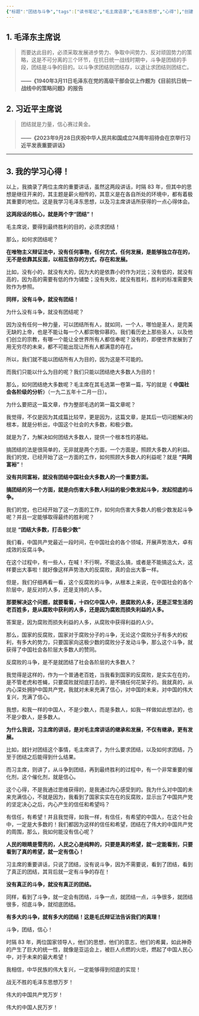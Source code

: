 ```yaml
---
{"标题":"团结与斗争","tags":["读书笔记","毛主席语录","毛泽东思想","心得"],"创建时间":"2023-10-06 09:56","修改时间":"2023-10-06 09:56","dg-publish":true,"permalink":"/毛泽东思想学习笔记/团结与斗争/","dgPassFrontmatter":true}
---
```




## 1. 毛泽东主席说

> 而要达此目的，必须采取发展进步势力、争取中间势力、反对顽固势力的策略，这是不可分离的三个环节，在抗日统一战线时期中，斗争是团结的手段，团结是斗争的目的。以斗争求团结则团结存，以退让求团结则团结亡。<Br><Br>**——《1940年3月11日毛泽东在党的高级干部会议上作题为《目前抗日统一战线中的策略问题》的报告**

## 2. 习近平主席说

> 团结就是力量，信心赛过黄金。<Br><Br>**——《2023年9月28日庆祝中华人民共和国成立74周年招待会在京举行习近平发表重要讲话》**

---

## 3. 我的学习心得！

以上，我摘录了两位主席的重要讲话，虽然这两段讲话，时隔 83 年，但其中的思想是继往开来的，其主题是薪火相传的，其意义是在各自所处的环境中，都有着极其重要的地位。这是我学习毛泽东思想，以及习主席讲话所获得的一点心得体会。

**这两段话的核心，就是两个字“团结”！**

毛主席说，要得到最终胜利的目的，必须求团结！

那么，如何求团结呢？

**在唯物主义辩证法中，没有任何事物，任何方式，任何发展，是能够独立存在的，无不是依靠其反面，以相互依存的方式，存在和发展。**

比如，没有小的，就没有大的，因为大的是依靠小的作为对比；没有低的，就没有高的，因为高的需要有低的作为铺垫；没有失败，就没有胜利，胜利的标准需要失败作为参照。

**同样，没有斗争，就没有团结！**

为什么没有斗争，就没有团结呢？

因为没有任何一种力量，可以团结所有人，就如同，一个人，哪怕是圣人，是完美无缺的上帝，也是不能让每一个人都崇敬仰慕的。我们看历史上那些圣人，以及他们创立的宗教，有哪一个能让全世界所有人都信奉呢？没有的，即便世界发展到了用无穷尽的未来，都不可能出现让所有人都满意的存在。

所以，我们就不能以团结所有人为目的，因为这是不可能的。

而我们只能以什么为目的呢？我们只能以团结绝大多数人为目的！

那么，如何团结绝大多数呢？毛主席在其毛选第一卷第一篇，写的就是《 **中国社会各阶级的分析**》（一九二五年十二月一日）。

为什么要把这一篇文章，作为整部毛选的第一篇文章呢？

我觉得，不仅是因为其成篇比较早，更是因为，这篇文章，是其后一切问题解决的根本，就是分析出，中国这个社会的大多数，和极少数。

就是为了，为解决如何团结大多数人，提供一个根本性的基础。

搞团结的法是很简单的，无非就是两个方面，一个方面是，照顾大多数人的利益。我们的党，已经开始了这一方面的工作，如何照顾大多数人的利益呢？就是 **“共同富裕”**！

**没有共同富裕，就没有团结中国社会大多数人的一个重要方面。**

**搞团结的另一个方面，就是向伤害大多数人利益的极少数发起斗争，发起彻底的斗争。**

我们的党，也已经开始了这一方面的工作，如何向伤害大多数人的极少数发起斗争呢？并且一定能够取得最终的胜利呢？

就是 **“团结大多数，打击极少数”**

我们看，中国共产党最近一段时间，在中国社会的各个领域，开展声势浩大，卓有成效的反腐斗争。

在这个过程中，有一些人，在喊！不行啊，不能这么搞，或者是不能搞这么大，这样要出大事啦！就好像这样声势浩大的反腐败，真的会出大事一样。

但是，我们仔细再看一看，这个反腐败的斗争，从根本上来说，在中国社会的各个阶层中，是反对的人多，还是支持的人多。

**那要解决这个问题，就要看看，十四亿中国人中，是腐败的人多，还是正常生活的老百姓多，是从腐败中获利的人多，还是因为腐败而损失利益的人多。**

答案是，因为腐败而损失利益的人多，从腐败中获得利益的人少。

那么，国家的反腐败，国家对于腐败分子的斗争，无论这个腐败分子有多大的权利，有多大的势力，只要国家向这极少数的腐败分子发动斗争，那么这个斗争，就获得了中国社会各阶层大多数人的赞同。

反腐败的斗争，是不是就团结了社会各阶层的大多数人？

我觉得是这样的，作为一个普通老百姓，当我看到国家的反腐败，是实实在在的，是不管老虎和苍蝇，只要腐败就彻底打击的，是不搞任何花架子的。我就真的，从内心深处拥护中国共产党，我就对未来充满了信心，对中国的未来，对中国的伟大复兴，充满了信心。

我想，和我一样的中国人，不是少数人，而是多数人，如我一样做如此想法的，也不是少数人，是多数人。

**为什么我说，习主席的讲话，是对毛主席讲话的继承和发展，不仅有继承，更有发展。**

比如，就针对团结这个事情，毛主席讲了，为什么要求团结，以及如何求团结，乃至于团结之后能得到什么结果。

而习主席，则讲了，从斗争到团结，再到最终胜利的过程中，有一个非常重要的催化剂，这个催化剂，就是信心。

这个心得，不是我通过思维获得的，是我通过内心感受到的。我为什么对中国的未来充满信心，不就是因为，我看到了国家实实在在的反腐败，显示出了中国共产党的坚定决心之后，内心产生的信任和希望吗？

有信任，有希望！并且我觉得，如我一样，有信任，有希望的中国人，在这个社会中，一定是大多数的！我们都因为这样的信任和希望，团结在了伟大的中国共产党的周围，那么，我如何能没有信心呢？

**人民的眼睛是雪亮的，人民之心是纯粹的，只要是真的希望，就一定能看到，只要看到了真的希望，就一定有信心！**

习主席的重要讲话，只说了团结，没有说斗争，因为不需要说，看到了团结，看到了真正的团结，其背后就一定有斗争的存在！

**没有真正的斗争，就没有真正的团结。**

同样，看到了斗争，就一定会有团结，斗争一点，就团结一点，斗争很多，就团结很多，彻底斗争，就彻底团结。

**有多大的斗争，就有多大的团结！这是毛氏辩证法告诉我们的真理！**

斗争，团结，信心！

时隔 83 年，两位国家领导人，他们的思想，他们的意志，他们的希冀，如此神奇的产生了巨大的统一性，就像是亚运会上，被巨人点燃的火炬，燃起了中国人民心中，对于未来的最大希望！

我相信，中华民族的伟大复兴，一定能够得到彻底的实现！

战无不胜的毛泽东思想万岁！

伟大的中国共产党万岁！

伟大的中国人民万岁！



